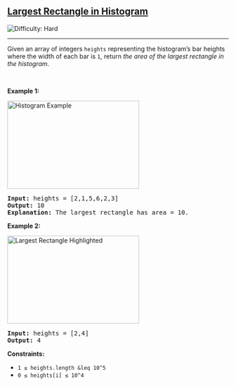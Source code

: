<h2><a href="https://leetcode.com/problems/largest-rectangle-in-histogram/">Largest Rectangle in Histogram</a></h2>
<img src="https://img.shields.io/badge/Difficulty-Hard-red" alt="Difficulty: Hard" />
<hr>

<p>Given an array of integers <code>heights</code> representing the histogram’s bar heights where the width of each bar is <code>1</code>, return <em>the area of the largest rectangle in the histogram</em>.</p>

<p>&nbsp;</p>

<p><strong class="example">Example 1:</strong></p>
<img alt="Histogram Example" src="https://assets.leetcode.com/uploads/2021/01/04/histogram.jpg" style="width:300px; height:200px;" />
<pre>
<strong>Input:</strong> heights = [2,1,5,6,2,3]
<strong>Output:</strong> 10
<strong>Explanation:</strong> The largest rectangle has area = 10.
</pre>

<p><strong class="example">Example 2:</strong></p>
<img alt="Largest Rectangle Highlighted" src="https://assets.leetcode.com/uploads/2021/01/04/histogram-1.jpg" style="width:300px; height:200px;" />
<pre>
<strong>Input:</strong> heights = [2,4]
<strong>Output:</strong> 4
</pre>

<p><strong>Constraints:</strong></p>
<ul>
  <li><code>1 &le; heights.length &leq 10^5</code></li>
  <li><code>0 ≤ heights[i] ≤ 10^4</code></li>
</ul>
